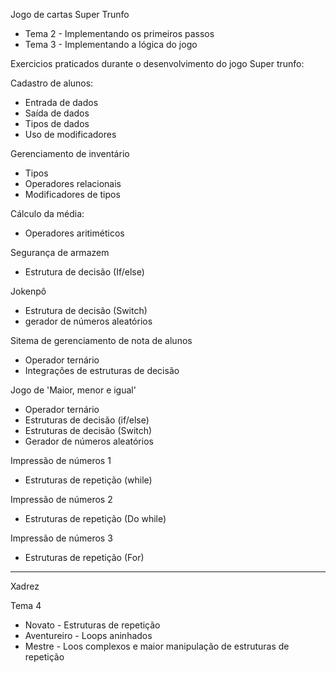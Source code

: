 Jogo de cartas Super Trunfo
- Tema 2 - Implementando os primeiros passos
- Tema 3 - Implementando a lógica do jogo


Exercicios praticados durante o desenvolvimento do jogo Super trunfo:

Cadastro de alunos:
  - Entrada de dados
  - Saída de dados
  - Tipos de dados
  - Uso de modificadores

Gerenciamento de inventário
- Tipos
- Operadores relacionais
- Modificadores de tipos

Cálculo da média:
  - Operadores aritiméticos

Segurança de armazem
- Estrutura de decisão (If/else)

Jokenpô
- Estrutura de decisão (Switch)
- gerador de números aleatórios

Sitema de gerenciamento de nota de alunos
- Operador ternário
- Integrações de estruturas de decisão

Jogo de 'Maior, menor e igual'
- Operador ternário
- Estruturas de decisão (if/else)
- Estruturas de decisão (Switch)
- Gerador de números aleatórios

Impressão de números 1
- Estruturas de repetição (while)

Impressão de números 2
- Estruturas de repetição (Do while)

Impressão de números 3
- Estruturas de repetição (For)

------------------------------------------------------------------------------------------------------------------------------------------------------------------------------------------
Xadrez

Tema 4
* Novato - Estruturas de repetição
* Aventureiro - Loops aninhados
* Mestre - Loos complexos e maior manipulação de estruturas de repetição

